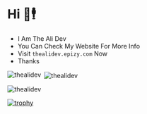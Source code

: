 # Hi :wave::business_suit_levitating:  
- I Am The Ali Dev  
- You Can Check My Website For More Info  
-  Visit `thealidev.epizy.com` Now  
- Thanks  
<p><img align="left" src="https://github-readme-stats.vercel.app/api/top-langs?username=thealidev&show_icons=true&locale=en&layout=compact" alt="thealidev" /></p>
   
<p>&nbsp;<img align="center" src="https://github-readme-stats.vercel.app/api?username=thealidev&show_icons=true&locale=en" alt="thealidev" /></p>
  
<p><img align="center" src="https://github-readme-streak-stats.herokuapp.com/?user=thealidev&" alt="thealidev" /></p>
  
[![trophy](https://github-profile-trophy.vercel.app/?username=thealidev&theme=flat&margin-h=15)](https://github.com/ryo-ma/github-profile-trophy)  
